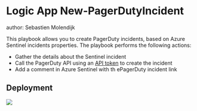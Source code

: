 # Logic App New-PagerDutyIncident

author: Sebastien Molendijk

This playbook allows you to create PagerDuty incidents, based on Azure Sentinel incidents properties.
The playbook performs the following actions:

* Gather the details about the Sentinel incident
* Call the PagerDuty API using an <a href="https://support.pagerduty.com/docs/generating-api-keys" target="_blank">API token</a> to create the incident
* Add a comment in Azure Sentinel with th ePagerDuty incident link

## Deployment

<a href="https://portal.azure.com/#create/Microsoft.Template/uri/https%3A%2F%2Fraw.githubusercontent.com%2FSebmolendijk%2FPagerDuty%2Fmaster%2FNew-PagerDutyIncident.json" target="_blank">
    <img src="https://aka.ms/deploytoazurebutton"/>
</a>
